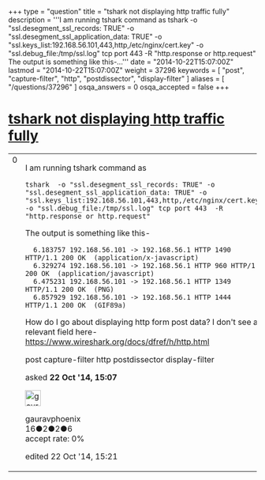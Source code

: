 +++
type = "question"
title = "tshark not displaying http traffic fully"
description = '''I am running tshark command as tshark -o &quot;ssl.desegment_ssl_records: TRUE&quot; -o &quot;ssl.desegment_ssl_application_data: TRUE&quot; -o &quot;ssl.keys_list:192.168.56.101,443,http,/etc/nginx/cert.key&quot; -o &quot;ssl.debug_file:/tmp/ssl.log&quot; tcp port 443 -R &quot;http.response or http.request&quot;  The output is something like this-...'''
date = "2014-10-22T15:07:00Z"
lastmod = "2014-10-22T15:07:00Z"
weight = 37296
keywords = [ "post", "capture-filter", "http", "postdissector", "display-filter" ]
aliases = [ "/questions/37296" ]
osqa_answers = 0
osqa_accepted = false
+++

<div class="headNormal">

# [tshark not displaying http traffic fully](/questions/37296/tshark-not-displaying-http-traffic-fully)

</div>

<div id="main-body">

<div id="askform">

<table id="question-table" style="width:100%;"><colgroup><col style="width: 50%" /><col style="width: 50%" /></colgroup><tbody><tr class="odd"><td style="width: 30px; vertical-align: top"><div class="vote-buttons"><div id="post-37296-score" class="post-score" title="current number of votes">0</div><div id="favorite-count" class="favorite-count"></div></div></td><td><div id="item-right"><div class="question-body"><p>I am running tshark command as</p><pre><code>tshark  -o &quot;ssl.desegment_ssl_records: TRUE&quot; -o &quot;ssl.desegment_ssl_application_data: TRUE&quot; -o &quot;ssl.keys_list:192.168.56.101,443,http,/etc/nginx/cert.key&quot; -o &quot;ssl.debug_file:/tmp/ssl.log&quot; tcp port 443  -R &quot;http.response or http.request&quot;</code></pre><p>The output is something like this-</p><pre><code>  6.183757 192.168.56.101 -&gt; 192.168.56.1 HTTP 1490 HTTP/1.1 200 OK  (application/x-javascript)
  6.329274 192.168.56.101 -&gt; 192.168.56.1 HTTP 960 HTTP/1.1 200 OK  (application/javascript)
  6.475231 192.168.56.101 -&gt; 192.168.56.1 HTTP 1349 HTTP/1.1 200 OK  (PNG)
  6.857929 192.168.56.101 -&gt; 192.168.56.1 HTTP 1444 HTTP/1.1 200 OK  (GIF89a)</code></pre><p>How do I go about displaying http form post data? I don't see a relevant field here- <a href="https://www.wireshark.org/docs/dfref/h/http.html">https://www.wireshark.org/docs/dfref/h/http.html</a></p></div><div id="question-tags" class="tags-container tags">post capture-filter http postdissector display-filter</div><div id="question-controls" class="post-controls"></div><div class="post-update-info-container"><div class="post-update-info post-update-info-user"><p>asked <strong>22 Oct '14, 15:07</strong></p><img src="https://secure.gravatar.com/avatar/cc8c7b7305415e6eddfb4ba1fab236ba?s=32&amp;d=identicon&amp;r=g" class="gravatar" width="32" height="32" alt="gauravphoenix&#39;s gravatar image" /><p>gauravphoenix<br />
<span class="score" title="16 reputation points">16</span><span title="2 badges"><span class="badge1">●</span><span class="badgecount">2</span></span><span title="2 badges"><span class="silver">●</span><span class="badgecount">2</span></span><span title="6 badges"><span class="bronze">●</span><span class="badgecount">6</span></span><br />
<span class="accept_rate" title="Rate of the user&#39;s accepted answers">accept rate:</span> <span title="gauravphoenix has no accepted answers">0%</span></p></div><div class="post-update-info post-update-info-edited"><p>edited 22 Oct '14, 15:21</p></div></div><div id="comments-container-37296" class="comments-container"></div><div id="comment-tools-37296" class="comment-tools"></div><div class="clear"></div><div id="comment-37296-form-container" class="comment-form-container"></div><div class="clear"></div></div></td></tr></tbody></table>

</div>

</div>


